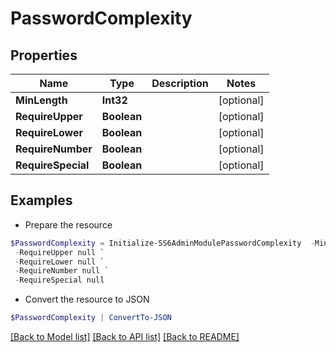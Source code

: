 # PasswordComplexity
## Properties

Name | Type | Description | Notes
------------ | ------------- | ------------- | -------------
**MinLength** | **Int32** |  | [optional] 
**RequireUpper** | **Boolean** |  | [optional] 
**RequireLower** | **Boolean** |  | [optional] 
**RequireNumber** | **Boolean** |  | [optional] 
**RequireSpecial** | **Boolean** |  | [optional] 

## Examples

- Prepare the resource
```powershell
$PasswordComplexity = Initialize-SS6AdminModulePasswordComplexity  -MinLength null `
 -RequireUpper null `
 -RequireLower null `
 -RequireNumber null `
 -RequireSpecial null
```

- Convert the resource to JSON
```powershell
$PasswordComplexity | ConvertTo-JSON
```

[[Back to Model list]](../README.md#documentation-for-models) [[Back to API list]](../README.md#documentation-for-api-endpoints) [[Back to README]](../README.md)

